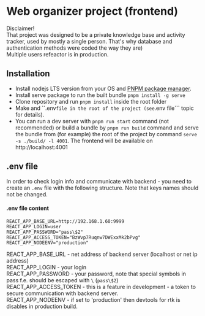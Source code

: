 # Web organizer project (frontend)
Disclaimer!  
That project was designed to be a private knowledge base and activity tracker, used by mostly a single person. That's why database and authentication methods were coded the way they are)  
Multiple users refeactor is in production.
  
  
## Installation
- Install nodejs LTS version from your OS and [PNPM package manager](https://pnpm.io/).
- Install serve package to run the built bundle ```pnpm install -g serve```
- Clone repository and run ```pnpm install``` inside the root folder
- Make and ``.env``` file in the root of the project (see ```.env file``` topic for details).
- You can run a dev server with ```pnpm run start``` command (not recommended) or build a bundle by ```pnpm run build``` command and serve the bundle from (for example) the root of the project by command ```serve -s ./build/ -l 4001```.
The frontend will be available on http://localhost:4001

## .env file
In order to check login info and communicate with backend - you need to create an ```.env``` file with the following structure. Note that keys names should not be changed. 


#### .env file content
```
REACT_APP_BASE_URL=http://192.168.1.60:9999
REACT_APP_LOGIN=user
REACT_APP_PASSWORD="pass\$2"
REACT_APP_ACCESS_TOKEN="BzWvp7Ruqnw7DWExxMk2bPvg"
REACT_APP_NODEENV="production"
```

REACT_APP_BASE_URL - net address of backend server (localhost or net ip address)  
REACT_APP_LOGIN - your login  
REACT_APP_PASSWORD - your password, note that special symbols in pass f.e. should be escaped with ```\``` (```pass\$2```)  
REACT_APP_ACCESS_TOKEN - this is a feature in development - a token to secure communication with backend server.  
REACT_APP_NODEENV - if set to 'production' then devtools for rtk is disables in production build.